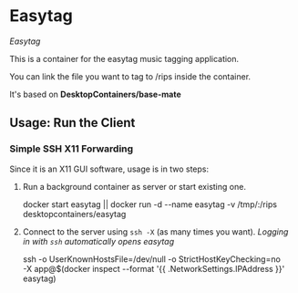 # Easytag
_Easytag_

This is a container for the easytag music tagging application.

You can link the file you want to tag to /rips inside the container.

It's based on __DesktopContainers/base-mate__

## Usage: Run the Client

### Simple SSH X11 Forwarding

Since it is an X11 GUI software, usage is in two steps:
  1. Run a background container as server or start existing one.

        docker start easytag || docker run -d --name easytag -v /tmp/:/rips desktopcontainers/easytag
        
  2. Connect to the server using `ssh -X` (as many times you want). 
     _Logging in with `ssh` automatically opens easytag_

        ssh -o UserKnownHostsFile=/dev/null -o StrictHostKeyChecking=no \
        -X app@$(docker inspect --format '{{ .NetworkSettings.IPAddress }}' easytag)
